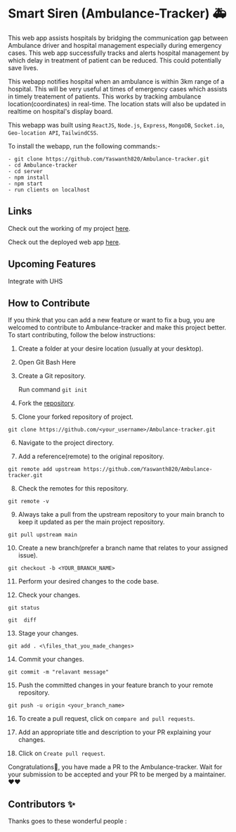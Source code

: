# Smart Siren (Ambulance-Tracker) 🚑

This web app assists hospitals by bridging the communication gap between Ambulance driver and hospital management especially during emergency cases. This web app successfully tracks and alerts hospital management by which delay in treatment of patient can be reduced. This could potentially save lives.

This webapp notifies hospital when an ambulance is within 3km range of a hospital. This will be very useful at times of emergency cases which assists in timely treatement of patients. This works by tracking ambulance location(coordinates) in real-time. The location stats will also be updated in realtime on hospital's display board.

This webapp was built using `ReactJS`, `Node.js`, `Express`, `MongoDB`, `Socket.io`, `Geo-location API`, `TailwindCSS`.

To install the webapp, run the following commands:-

    - git clone https://github.com/Yaswanth820/Ambulance-tracker.git
    - cd Ambulance-tracker
    - cd server
    - npm install
    - npm start
    - run clients on localhost


## Links
Check out the working of my project [here](https://youtu.be/KkqGRHMl9Sk).

Check out the deployed web app [here](https://react-amb-driver.herokuapp.com/ ).

## Upcoming Features
Integrate with UHS

## How to Contribute

If you think that you can add a new feature or want to fix a bug, you are welcomed to contribute to Ambulance-tracker and make this project better. To start contributing, follow the below instructions:

1. Create a folder at your desire location (usually at your desktop).

2. Open Git Bash Here

3. Create a Git repository.

   Run command `git init`

4. Fork the [repository](https://github.com/Yaswanth820/Ambulance-tracker.git).

5. Clone your forked repository of project.

```git clone
git clone https://github.com/<your_username>/Ambulance-tracker.git 
```

6. Navigate to the project directory.

7. Add a reference(remote) to the original repository.

```
git remote add upstream https://github.com/Yaswanth820/Ambulance-tracker.git
```

8. Check the remotes for this repository.

```
git remote -v
```

9. Always take a pull from the upstream repository to your main branch to keep it updated as per the main project repository.

```
git pull upstream main
```

10. Create a new branch(prefer a branch name that relates to your assigned issue).

```
git checkout -b <YOUR_BRANCH_NAME>
```

11. Perform your desired changes to the code base.

12. Check your changes.

```
git status
```

```
git  diff
```

13. Stage your changes.

```
git add . <\files_that_you_made_changes>
```

14. Commit your changes.

```
git commit -m "relavant message"
```

15. Push the committed changes in your feature branch to your remote repository.

```
git push -u origin <your_branch_name>
```

16. To create a pull request, click on `compare and pull requests`.

17. Add an appropriate title and description to your PR explaining your changes.

18. Click on `Create pull request`.

Congratulations🎉, you have made a PR to the Ambulance-tracker.
Wait for your submission to be accepted and your PR to be merged by a maintainer.
❤❤
## Contributors ✨

Thanks goes to these wonderful people :

<!-- ALL-CONTRIBUTORS-LIST:START - Do not remove or modify this section -->
<!-- prettier-ignore-start -->
<!-- markdownlint-disable -->
<!--<table>
  <tr>
<td>
[![](https://github.com/Yaswanth820.png?size=50)](https://github.com/Yaswanth820)
</td>
<td>
[![](https://github.com/Godfryderycerz.png?size=50)](https://github.com/Godfryderycerz)
</td>
<td>
[![](https://github.com/Sakshi-75.png?size=50)](https://github.com/Sakshi-75)
</td>
<td>
[![](https://github.com/Arun89-crypto.png?size=50)](https://github.com/Arun89-crypto)
</td>
<td>
[![](https://github.com/UserJHansen.png?size=50)](https://github.com/UserJHansen)
</td>
</tr>
  <tr>
<td>
[![](https://github.com/theritikchoure.png?size=50)](https://github.com/theritikchoure)
</td>
<td>
[![](https://github.com/HridoyHazard.png?size=50)](https://github.com/HridoyHazard)
</td>
<td>
[![](https://github.com/AshishSharma1203.png?size=50)](https://github.com/AshishSharma1203)
</td>
<td>
[![](https://github.com/jatin00000.png?size=50)](https://github.com/jatin00000)
</td>
</tr>

 
</table>-->
<!-- markdownlint-restore -->
<!-- prettier-ignore-end -->

<!-- ALL-CONTRIBUTORS-LIST:END -->
